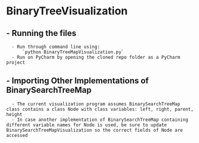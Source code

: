 # BinaryTreeVisualization

##  - Running the files
      - Run through command line using:
          `python BinaryTreeMapVisualization.py`
      - Run on PyCharm by opening the cloned repo folder as a PyCharm project

##  - Importing Other Implementations of BinarySearchTreeMap
      - The current visualization program assumes BinarySearchTreeMap class contains a class Node with class variables: left, right, parent, height
      - In case another implementation of BinarySearchTreeMap containing different variable names for Node is used, be sure to update BinarySearchTreeMapVisualization so the correct fields of Node are accessed
